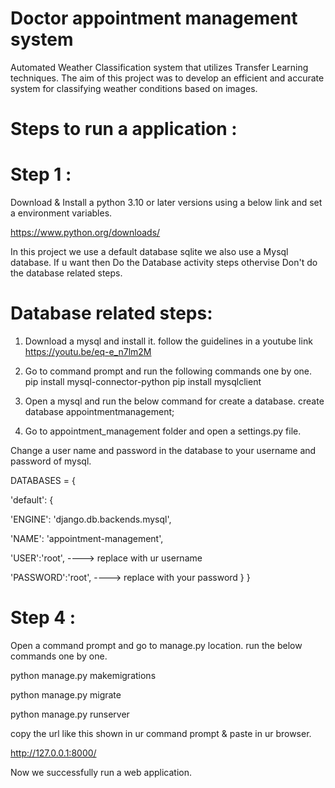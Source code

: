 # Doctor appointment management system

Automated Weather Classification system that utilizes Transfer Learning techniques. The aim of this project was to develop an efficient and accurate system for classifying weather conditions based on images.

# Steps to run a application :

# Step 1 :

Download & Install a python 3.10 or later versions using a below link and set a environment variables.

https://www.python.org/downloads/

In this project we use a default database sqlite we also use a Mysql database. If u want then Do the Database activity steps othervise
Don't do the database related steps.

# Database related steps:

1. Download a mysql and install it. follow the guidelines in a youtube link
https://youtu.be/eq-e_n7lm2M

2. Go to command prompt and run the following commands one by one.
pip install mysql-connector-python
pip install mysqlclient

3. Open a mysql and run the below command for create a database.
create database appointmentmanagement;

4. Go to appointment_management folder and open a settings.py file.

Change a user name and password in the database to your username and password of mysql.

DATABASES = {

'default': {

'ENGINE': 'django.db.backends.mysql',

'NAME': 'appointment-management',

'USER':'root', ----> replace with ur username

'PASSWORD':'root', ----> replace with your password 
} }


# Step 4 :

Open a command prompt and go to manage.py location. run the below commands one by one.

python manage.py makemigrations

python manage.py migrate

python manage.py runserver

copy the url like this shown in ur command prompt & paste in ur browser.

http://127.0.0.1:8000/

Now we successfully run a web application.


